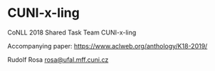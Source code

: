 # CUNI-x-ling
CoNLL 2018 Shared Task Team CUNI-x-ling

Accompanying paper: https://www.aclweb.org/anthology/K18-2019/


Rudolf Rosa <rosa@ufal.mff.cuni.cz>

